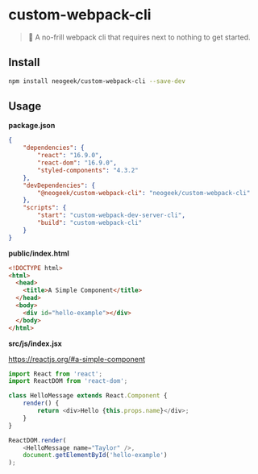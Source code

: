 # custom-webpack-cli

> 🎒 A no-frill webpack cli that requires next to nothing to get started.

## Install

```bash
npm install neogeek/custom-webpack-cli --save-dev
```

## Usage

**package.json**

```json
{
    "dependencies": {
        "react": "16.9.0",
        "react-dom": "16.9.0",
        "styled-components": "4.3.2"
    },
    "devDependencies": {
        "@neogeek/custom-webpack-cli": "neogeek/custom-webpack-cli"
    },
    "scripts": {
        "start": "custom-webpack-dev-server-cli",
        "build": "custom-webpack-cli"
    }
}
```

**public/index.html**

```html
<!DOCTYPE html>
<html>
  <head>
    <title>A Simple Component</title>
  </head>
  <body>
    <div id="hello-example"></div>
  </body>
</html>
```

**src/js/index.jsx**

<https://reactjs.org/#a-simple-component>

```javascript
import React from 'react';
import ReactDOM from 'react-dom';

class HelloMessage extends React.Component {
    render() {
        return <div>Hello {this.props.name}</div>;
    }
}

ReactDOM.render(
    <HelloMessage name="Taylor" />,
    document.getElementById('hello-example')
);
```
